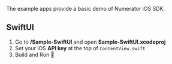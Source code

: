 The example apps provide a basic demo of Numerator iOS SDK.

## SwiftUI
1. Go to **/Sample-SwiftUI** and open **Sample-SwiftUI.xcodeproj**
2. Set your iOS **API key** at the top of `ContentView.swift`
3. Build and Run 🙌